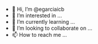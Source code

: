 - 👋 Hi, I’m @egarciaicb
- 👀 I’m interested in ...
- 🌱 I’m currently learning ...
- 💞️ I’m looking to collaborate on ...
- 📫 How to reach me ...

<!---
egarciaicb/egarciaicb is a ✨ special ✨ repository because its `README.md` (this file) appears on your GitHub profile.
You can click the Preview link to take a look at your changes.
--->
